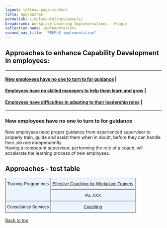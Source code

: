 ```yaml
---
layout: leftnav-page-content
title: Approaches
permalink: /implementations/people/
breadcrumb: Workplace Learning Implementations - People
collection_name: implementations
second_nav_title: "PEOPLE implementation"
---
```




## **Approaches to enhance Capability Development in employees:**

-------------------

#### [New employees have no one to turn to for guidance](#1) | <br>
#### [Employees have no skilled managers to help them learn and grow](#2) | <br>
#### [Employees have difficulties in adapting to their leadership roles](#3) | 
-------------------


<a name="1"></a>
### New employees have no one to turn to for guidance

New employees need proper guidance from experienced supervisor to properly train, guide and assist them when in doubt, before they can handle their job role independently. <br>
Having a competent supervisor, performing the role of a coach, will accelerate the learning process of new employees.

## **Approaches - test table**

<style type="text/css">
.tg  {border-collapse:collapse;border-spacing:0;}
.tg td{font-family:Arial, sans-serif;font-size:14px;padding:10px 5px;border-style:solid;border-width:1px;overflow:hidden;word-break:normal;border-color:black;}
.tg th{font-family:Arial, sans-serif;font-size:14px;font-weight:normal;padding:10px 5px;border-style:solid;border-width:1px;overflow:hidden;word-break:normal;border-color:black;}
.tg .tg-gvnd{background-color:#ecf4ff;border-color:#333333;text-align:center;vertical-align:top}
</style>
<table class="tg">
  <tr>
    <td class="tg-gvnd" rowspan="2">Training Programmes</td>
    <td class="tg-gvnd"><a href="https://www.nyp.edu.sg/lifelong-learning/national-centre-of-excellence-for-workplace-learning-nace/courses-training.html">Effective Coaching for Workplace Trainers</a></td>
  </tr>
  <tr>
    <td class="tg-gvnd">IAL XXX</td>
  </tr>
  <tr>
    <td class="tg-gvnd">Consultancy Services</td>
    <td class="tg-gvnd"><a href="https://www.nyp.edu.sg/lifelong-learning/national-centre-of-excellence-for-workplace-learning-nace/services.html">Coaching</a></td>
  </tr>
</table>

[Back to top](#top)
